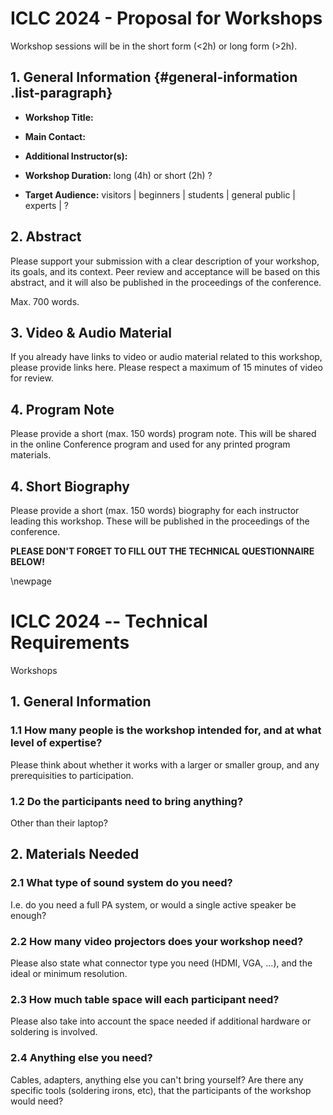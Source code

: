 # ICLC 2024 - Proposal for Workshops

Workshop sessions will be in the short form (<2h) or long form (>2h).

## 1. General Information {#general-information .list-paragraph}

-   **Workshop Title:**

-   **Main Contact:**

-   **Additional Instructor(s):**

-   **Workshop Duration:** long (4h) or short (2h) ?

-   **Target Audience:** visitors \| beginners \| students \| general
    public \| experts \| ?

## 2. Abstract

Please support your submission with a clear description of your workshop, its goals, and its context. Peer review and acceptance will be based on this abstract, and it will also be published in the proceedings of the conference.

Max. 700 words.

## 3. Video & Audio Material

If you already have links to video or audio material related to this workshop, please provide links here. Please respect a maximum of 15 minutes of video for review. 

## 4. Program Note

Please provide a short (max. 150 words) program note. This will be shared in the online Conference program and used for any printed program materials.

## 4. Short Biography

Please provide a short (max. 150 words) biography for each instructor leading this workshop. These will be published in the proceedings of the conference.

**PLEASE DON'T FORGET TO FILL OUT THE TECHNICAL QUESTIONNAIRE BELOW!**

\newpage

# ICLC 2024 -- Technical Requirements

Workshops

## 1. General Information

### 1.1 How many people is the workshop intended for, and at what level of expertise?

Please think about whether it works with a larger or smaller group, and any prerequisities to participation.

### 1.2 Do the participants need to bring anything? 

Other than their laptop?

## 2. Materials Needed

### 2.1 What type of sound system do you need?

I.e. do you need a full PA system, or would a single active speaker be enough?

### 2.2 How many video projectors does your workshop need? 

Please also state what connector type you need (HDMI, VGA, ...), and the ideal or minimum resolution.

### 2.3 How much table space will each participant need?

Please also take into account the space needed if additional hardware or soldering is involved.

### 2.4 Anything else you need? 

Cables, adapters, anything else you can't bring yourself? Are there any specific tools (soldering irons, etc), that the participants of the workshop would need?
